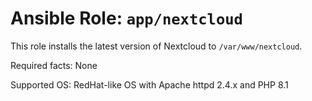 # Ansible Role: `app/nextcloud`

This role installs the latest version of Nextcloud to `/var/www/nextcloud`.

Required facts: None

Supported OS: RedHat-like OS with Apache httpd 2.4.x and PHP 8.1
